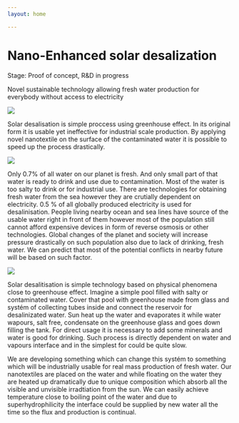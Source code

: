 ```yaml
---
layout: home

---
```

# Nano-Enhanced solar desalization

Stage: Proof of concept, R&D in progress

Novel sustainable technology allowing fresh water production for everybody without access to electricity

![](/v1602696044/desaltung/luis-graterol-uAROvYw9WDs-unsplash_c7zouh.jpg)

Solar desalisation is simple proccess using greenhouse effect. In its original form it is usable yet ineffective for industrial scale production. By applying novel nanotextile on the surface of the contaminated water it is possible to speed up the process drastically.

![](/v1602696593/desaltung/cloth_ax8mti.jpg)

Only 0.7% of all water on our planet is fresh. And only small part of that water is ready to drink and use due to contamination. Most of the water is too salty to drink or for industrial use. There are technologies for obtaining fresh water from the sea however they are crutially dependent on electricity. 0.5 % of all globally produced electricity is used for desalinisation. People living nearby ocean and sea lines have source of the usable water right in front of them however most of the population still cannot afford expensive devices in form of reverse osmosis or other technologies. Global changes of the planet and society will increase pressure drastically on such population also due to lack of drinking, fresh water. We can predict that most of the potential conflicts in nearby future will be based on such factor.

![](/v1602696752/desaltung/wather_ayhl9z.jpg)

Solar desalitisation is simple technology based on physical phenomena close to greenhouse effect. Imagine a simple pool filled with salty or contaminated water. Cover that pool with greenhouse made from glass and systém of collecting tubes inside and connect the reservoir for desalinizated water. Sun heat up the water and evaporates it while water wapours, salt free, condensate on the greenhouse glass and goes down filling the tank. For direct usage it is necessary to add some minerals and water is good for drinking. Such process is directly dependent on water and vapours interface and in the simplest for could be quite slow.

We are developing something which can change this systém to something which will be industrially usable for real mass production of fresh water. Our nanotextiles are placed on the water and while floating on the water they are heated up dramatically due to unique composition which absorb all the visible and unvisible irradtiation from the sun. We can easily achieve temperature close to boiling point of the water and due to superhydrophilicity the interface could be supplied by new water all the time so the flux and production is continual.